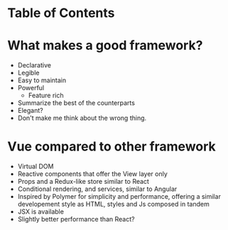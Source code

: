 # Table of Contents


# What makes a good framework?
- Declarative
- Legible
- Easy to maintain
- Powerful
  - Feature rich
- Summarize the best of the counterparts
- Elegant?
- Don't make me think about the wrong thing.

# Vue compared to other framework
- Virtual DOM
- Reactive components that offer the View layer only
- Props and a Redux-like store similar to React
- Conditional rendering, and services, similar to Angular
- Inspired by Polymer for simplicity and performance, offering a similar developement style as HTML, styles and Js composed in tandem
- JSX is available
- Slightly better performance than React?
